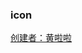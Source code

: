 ### icon
[创建者：黄啦啦](https://www.iconfont.cn/collections/detail?spm=a313x.7781069.1998910419.d9df05512&cid=42825)
